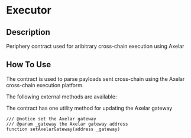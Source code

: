 # Executor

## Description

Periphery contract used for aribitrary cross-chain execution using Axelar

## How To Use

The contract is used to parse payloads sent cross-chain using the Axelar cross-chain execution platform.

The following external methods are available:

The contract has one utility method for updating the Axelar gateway

```solidity
/// @notice set the Axelar gateway
/// @param _gateway the Axelar gateway address
function setAxelarGateway(address _gateway)
```
